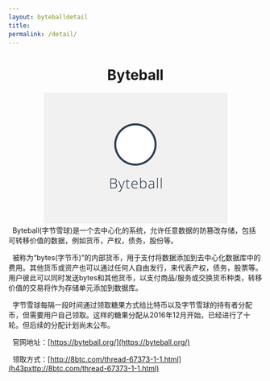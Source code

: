 ```yaml
---
layout: byteballdetail
title:  
permalink: /detail/
---
```

<h1 align = "center">Byteball</h1>
<div style="text-align: center"><img src="/resource/Byteball.png"></div>
&nbsp;&nbsp;Byteball(字节雪球)是一个去中心化的系统，允许任意数据的防篡改存储，包括可转移价值的数据，例如货币，产权，债务，股份等。

&nbsp;&nbsp;被称为“bytes(字节币)”的内部货币，用于支付将数据添加到去中心化数据库中的费用。其他货币或资产也可以通过任何人自由发行，来代表产权，债务，股票等。用户彼此可以同时发送bytes和其他货币，以支付商品/服务或交换货币种类，转移价值的交易将作为存储单元添加到数据库。

&nbsp;&nbsp;字节雪球每隔一段时间通过领取糖果方式给比特币以及字节雪球的持有者分配币，但需要用户自己领取。这样的糖果分配从2016年12月开始，已经进行了十轮。但后续的分配计划尚未公布。

&nbsp;&nbsp;官网地址：[https://byteball.org/](https://byteball.org/)

&nbsp;&nbsp;领取方式：[http://8btc.com/thread-67373-1-1.html](h43pxttp://8btc.com/thread-67373-1-1.html)